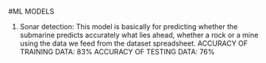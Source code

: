 #ML MODELS
1. Sonar detection: This model is basically for predicting whether the submarine predicts accurately what lies ahead, whether a rock or a mine using the data we feed from the dataset spreadsheet.
ACCURACY OF TRAINING DATA: 83%
ACCURACY OF TESTING DATA: 76%
